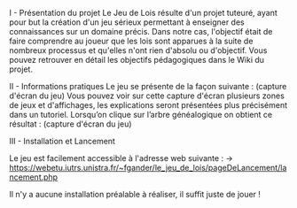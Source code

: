 I - Présentation du projet
Le Jeu de Lois résulte d'un projet tuteuré, ayant pour but la création d'un jeu sérieux permettant à enseigner des connaissances sur un domaine précis.
Dans notre cas, l'objectif était de faire comprendre au joueur que les lois sont apparues à la suite de nombreux processus et qu'elles n'ont rien d'absolu ou d'objectif. Vous pouvez retrouver en détail les objectifs pédagogiques dans le Wiki du projet.
 
II - Informations pratiques
Le jeu se présente de la façon suivante :
 (capture d'écran du jeu)
Vous pouvez voir sur cette capture d'écran plusieurs zones de jeux et d'affichages, les explications seront présentées plus précisément dans un tutoriel.
Lorsqu’on clique sur l’arbre généalogique on obtient ce résultat : (capture d'écran du jeu)
 
III - Installation et Lancement

Le jeu est facilement accessible à l'adresse web suivante : 
→ https://webetu.iutrs.unistra.fr/~fgander/le_jeu_de_lois/pageDeLancement/lancement.php 

Il n'y a aucune installation préalable à réaliser, il suffit juste de jouer !
